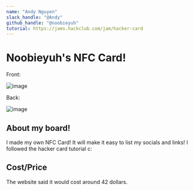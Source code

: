 ```yaml
---
name: "Andy Nguyen"
slack_handle: "@Andy"
github_handle: "@noobieyuh"
tutorial: https://jams.hackclub.com/jam/hacker-card
---
```


# Noobieyuh's NFC Card!

Front:

![image](https://github.com/user-attachments/assets/45e746c1-27f2-4b7f-a33c-fbfadcf97411)

Back:

![image](https://github.com/user-attachments/assets/1e5dec3c-8a18-4408-806e-73f659e44fb6)



<!-- Describe your board in 2-3 sentences. What are you making? What will it do? -->
## About my board!
I made my own NFC Card! It will make it easy to list my socials and links! I followed the hacker card tutorial c:
<!-- How much is it going to cost? -->
## Cost/Price
The website said it would cost around 42 dollars.
<!-- Tell us a little bit about your design process. What were some challenges? What helped? ***Totally optional*** -->
